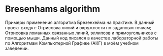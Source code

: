# Bresenhams algorithm
Примеры применения алгоритма Брезенхейма на практике.
В данный проект входят:
Отрисовка линий и окружности по заданным точкам;
Отрисовка ломанных связанных линий, эллипсов и прямоугольников с помощью мыши.
Данный код писался в качестве лабораторной работы по Алгоритмам Компьютерной Графике (АКГ) в моём учебном заведении.
